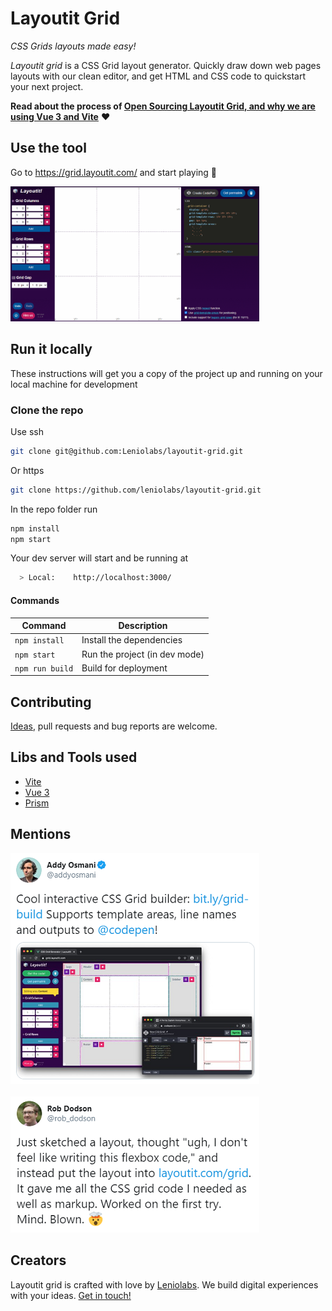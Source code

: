 # Layoutit Grid

_CSS Grids layouts made easy!_

_Layoutit grid_ is a CSS Grid layout generator. Quickly draw down web pages layouts with our clean editor, and get HTML and CSS code to quickstart your next project.

**Read about the process of [Open Sourcing Layoutit Grid, and why we are using Vue 3 and Vite](https://medium.com/@patak_js/open-sourcing-layoutit-grid-3a78300bc022)** :heart:

## Use the tool

Go to https://grid.layoutit.com/ and start playing :dart:

<img width="398" src="./assets/layoutit-grid-showcase.gif">

## Run it locally

These instructions will get you a copy of the project up and running on your local machine for development

### Clone the repo

Use ssh

```bash
git clone git@github.com:Leniolabs/layoutit-grid.git
```

Or https

```bash
git clone https://github.com/leniolabs/layoutit-grid.git
```

In the repo folder run

```bash
npm install
npm start
```

Your dev server will start and be running at

```bash
  > Local:    http://localhost:3000/
```

#### Commands

| Command         | Description                   |
| --------------- | ----------------------------- |
| `npm install`   | Install the dependencies      |
| `npm start`     | Run the project (in dev mode) |
| `npm run build` | Build for deployment          |

## Contributing

[Ideas](https://github.com/leniolabs/layoutit-grid/issues/new), pull requests and bug reports are welcome.

## Libs and Tools used

- [Vite](https://github.com/vitejs/vite)
- [Vue 3](https://v3.vuejs.org)
- [Prism](https://prismjs.com/)

## Mentions

<a href="https://twitter.com/addyosmani/status/1222104530038296578"><img width="398" src="./assets/layoutit-grid-addyosmani.PNG"></a>
<br>
<br>
<a href="https://twitter.com/rob_dodson/status/1010303563514310656"><img width="398" src="./assets/layoutit-grid-rob_dodson.PNG"></a>

## Creators

Layoutit grid is crafted with love by [Leniolabs](https://leniolabs.com/). We build digital experiences with your ideas. [Get in touch!](https://leniolabs.com/#contact)
